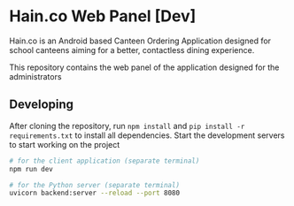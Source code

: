 # Hain.co Web Panel [Dev]

Hain.co is an Android based Canteen Ordering Application designed for school canteens aiming for a
better, contactless dining experience. 

This repository contains the web panel of the application designed for the administrators

## Developing

After cloning the repository, run `npm install` and `pip install -r requirements.txt` to install 
all dependencies. Start the development servers to start working on the project

```bash
# for the client application (separate terminal)
npm run dev 

# for the Python server (separate terminal)
uvicorn backend:server --reload --port 8080
```